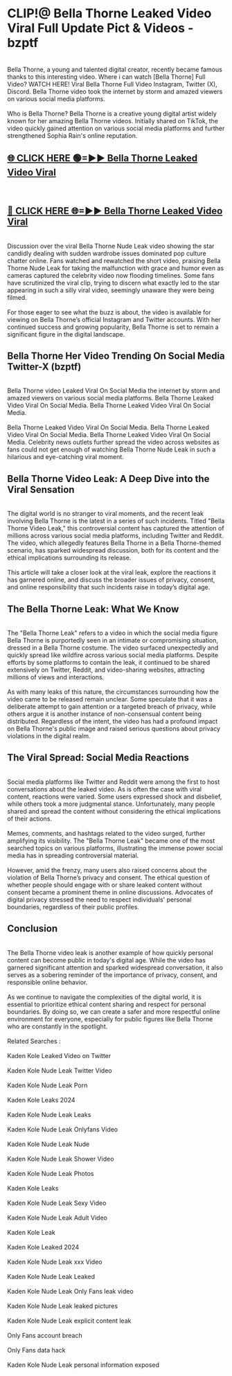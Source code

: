 # CLIP!@ Bella Thorne Leaked Video Viral Full Update Pict & Videos - bzptf
<br>
Bella Thorne, a young and talented digital creator, recently became famous thanks to this interesting video. Where i can watch [Bella Thorne] Full Video? WATCH HERE! Viral Bella Thorne Full Video Instagram, Twitter (X), Discord. Bella Thorne video took the internet by storm and amazed viewers on various social media platforms.
<br><br>
Who is Bella Thorne? Bella Thorne is a creative young digital artist widely known for her amazing Bella Thorne videos. Initially shared on TikTok, the video quickly gained attention on various social media platforms and further strengthened Sophia Rain's online reputation.
<br>
<h2><a href="https://bestclip.site?title=Bella_Thorne">🌐 CLICK HERE 🟢=►► Bella Thorne Leaked Video Viral</a></h2>
<br>
<h2><a href="https://bestclip.site?title=Bella_Thorne">🔴 CLICK HERE 🌐=►► Bella Thorne Leaked Video Viral</a></h2>
<br>
Discussion over the viral Bella Thorne Nude Leak video showing the star candidly dealing with sudden wardrobe issues dominated pop culture chatter online. Fans watched and rewatched the short video, praising Bella Thorne Nude Leak for taking the malfunction with grace and humor even as cameras captured the celebrity video now flooding timelines. Some fans have scrutinized the viral clip, trying to discern what exactly led to the star appearing in such a silly viral video, seemingly unaware they were being filmed.
<br><br>
For those eager to see what the buzz is about, the video is available for viewing on Bella Thorne’s official Instagram and Twitter accounts. With her continued success and growing popularity, Bella Thorne is set to remain a significant figure in the digital landscape.
<br>
<h2>Bella Thorne Her Video Trending On Social Media Twitter-X (bzptf)</h2>
<br>
Bella Thorne video Leaked Viral On Social Media the internet by storm and amazed viewers on various social media platforms. Bella Thorne Leaked Video Viral On Social Media. Bella Thorne Leaked Video Viral On Social Media.
<br><br>
Bella Thorne Leaked Video Viral On Social Media. Bella Thorne Leaked Video Viral On Social Media. Bella Thorne Leaked Video Viral On Social Media. Celebrity news outlets further spread the video across websites as fans could not get enough of watching Bella Thorne Nude Leak in such a hilarious and eye-catching viral moment.
<br>
<h2>Bella Thorne Video Leak: A Deep Dive into the Viral Sensation</h2>
<br>
The digital world is no stranger to viral moments, and the recent leak involving Bella Thorne is the latest in a series of such incidents. Titled "Bella Thorne Video Leak," this controversial content has captured the attention of millions across various social media platforms, including Twitter and Reddit. The video, which allegedly features Bella Thorne in a Bella Thorne-themed scenario, has sparked widespread discussion, both for its content and the ethical implications surrounding its release.
<br><br>
This article will take a closer look at the viral leak, explore the reactions it has garnered online, and discuss the broader issues of privacy, consent, and online responsibility that such incidents raise in today’s digital age.
<br>
<h2>The Bella Thorne Leak: What We Know</h2>
<br>
The "Bella Thorne Leak" refers to a video in which the social media figure Bella Thorne is purportedly seen in an intimate or compromising situation, dressed in a Bella Thorne costume. The video surfaced unexpectedly and quickly spread like wildfire across various social media platforms. Despite efforts by some platforms to contain the leak, it continued to be shared extensively on Twitter, Reddit, and video-sharing websites, attracting millions of views and interactions.
<br><br>
As with many leaks of this nature, the circumstances surrounding how the video came to be released remain unclear. Some speculate that it was a deliberate attempt to gain attention or a targeted breach of privacy, while others argue it is another instance of non-consensual content being distributed. Regardless of the intent, the video has had a profound impact on Bella Thorne's public image and raised serious questions about privacy violations in the digital realm.
<br>
<h2>The Viral Spread: Social Media Reactions</h2>
<br>
Social media platforms like Twitter and Reddit were among the first to host conversations about the leaked video. As is often the case with viral content, reactions were varied. Some users expressed shock and disbelief, while others took a more judgmental stance. Unfortunately, many people shared and spread the content without considering the ethical implications of their actions.
<br><br>
Memes, comments, and hashtags related to the video surged, further amplifying its visibility. The "Bella Thorne Leak" became one of the most searched topics on various platforms, illustrating the immense power social media has in spreading controversial material.
<br><br>
However, amid the frenzy, many users also raised concerns about the violation of Bella Thorne’s privacy and consent. The ethical question of whether people should engage with or share leaked content without consent became a prominent theme in online discussions. Advocates of digital privacy stressed the need to respect individuals' personal boundaries, regardless of their public profiles.
<br>
<h2>Conclusion</h2>
<br>
The Bella Thorne video leak is another example of how quickly personal content can become public in today's digital age. While the video has garnered significant attention and sparked widespread conversation, it also serves as a sobering reminder of the importance of privacy, consent, and responsible online behavior.
<br><br>
As we continue to navigate the complexities of the digital world, it is essential to prioritize ethical content sharing and respect for personal boundaries. By doing so, we can create a safer and more respectful online environment for everyone, especially for public figures like Bella Thorne who are constantly in the spotlight.
<br><br>
Related Searches :
<br><br>
Kaden Kole Leaked Video on Twitter
<br><br>
Kaden Kole Nude Leak Twitter Video
<br><br>
Kaden Kole Nude Leak Porn
<br><br>
Kaden Kole Leaks 2024
<br><br>
Kaden Kole Nude Leak Leaks
<br><br>
Kaden Kole Nude Leak Onlyfans Video
<br><br>
Kaden Kole Nude Leak Nude
<br><br>
Kaden Kole Nude Leak Shower Video
<br><br>
Kaden Kole Nude Leak Photos
<br><br>
Kaden Kole Leaks
<br><br>
Kaden Kole Nude Leak Sexy Video
<br><br>
Kaden Kole Nude Leak Adult Video
<br><br>
Kaden Kole Leak
<br><br>
Kaden Kole Leaked 2024
<br><br>
Kaden Kole Nude Leak xxx Video
<br><br>
Kaden Kole Nude Leak Leaked
<br><br>
Kaden Kole Nude Leak Only Fans leak video
<br><br>
Kaden Kole Nude Leak leaked pictures
<br><br>
Kaden Kole Nude Leak explicit content leak
<br><br>
Only Fans account breach
<br><br>
Only Fans data hack
<br><br>
Kaden Kole Nude Leak personal information exposed